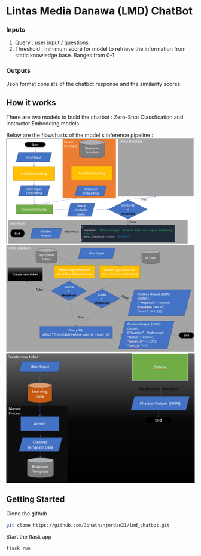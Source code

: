 # Lintas Media Danawa (LMD) ChatBot
### Inputs
1. Query : user input / questions
2. Threshold : minimum score for model to retrieve the information from static knowledge base. Ranges from 0-1

### Outputs
Json format consists of the chatbot response and the similarity scores

## How it works
There are two models to build the chatbot : Zero-Shot Classfication and Instructor Embedding models<br>

Below are the flowcharts of the model's inference pipeline :
![alt text](media/flowchart1.png)
![alt text](media/check_database.png)
![alt_text](media/create_new_ticket.png)

## Getting Started
Clone the github
```bash
git clone https://github.com/Jonathanjordan21/lmd_chatbot.git
```

Start the flask app
```bash
flask run
```

